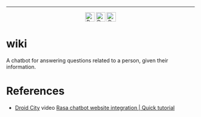 ----

<div align="center">
  <img src="https://img.shields.io/badge/Rasa-5A17EE?logo=rasa&logoColor=fff&style=plastic" alt="Rasa Badge" height="25">
  <img src="https://img.shields.io/badge/Docker-2496ED?logo=docker&logoColor=fff&style=plastic" alt="Docker Badge" height="25">
  <img src="https://img.shields.io/badge/Python-3776AB?logo=python&logoColor=fff&style=plastic" alt="Python Badge" height="25">
</div>

# wiki
A chatbot for answering questions related to a person, given their information.


# References
- [Droid City](https://www.youtube.com/@DroidCity) video [Rasa chatbot website integration | Quick tutorial](https://www.youtube.com/watch?v=eJMT2FovZsM)
